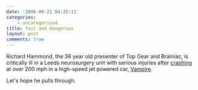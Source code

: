 ```yaml
---
date: '2006-09-21 04:35:11'
categories:
    - uncategorised
title: fast and dangerous
layout: post
comments: true
---
```


Richard Hammond, the 36 year old presenter of Top Gear and Brainiac, is
critically ill in a Leeds neurosurgery unit with serious injuries after
[crashing](http://news.bbc.co.uk/1/hi/england/north_yorkshire/5365676.stm)
at over 200 mph in a high-speed jet powered car,
[Vampire](http://www.thule.co.uk/partners/blsr.asp).

Let's hope he pulls through.
